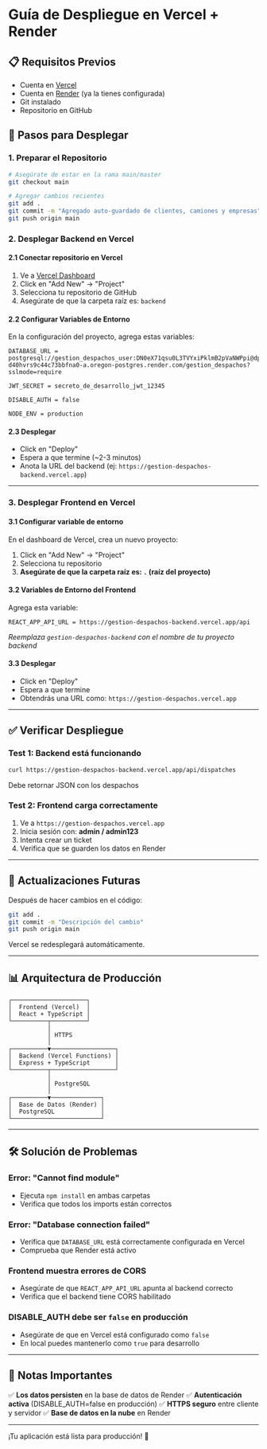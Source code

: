 # Guía de Despliegue en Vercel + Render

## 📋 Requisitos Previos
- Cuenta en [Vercel](https://vercel.com)
- Cuenta en [Render](https://render.com) (ya la tienes configurada)
- Git instalado
- Repositorio en GitHub

## 🚀 Pasos para Desplegar

### 1. Preparar el Repositorio

```bash
# Asegúrate de estar en la rama main/master
git checkout main

# Agregar cambios recientes
git add .
git commit -m "Agregado auto-guardado de clientes, camiones y empresas"
git push origin main
```

### 2. Desplegar Backend en Vercel

#### 2.1 Conectar repositorio en Vercel
1. Ve a [Vercel Dashboard](https://vercel.com/dashboard)
2. Click en "Add New" → "Project"
3. Selecciona tu repositorio de GitHub
4. Asegúrate de que la carpeta raíz es: `backend`

#### 2.2 Configurar Variables de Entorno
En la configuración del proyecto, agrega estas variables:

```
DATABASE_URL = postgresql://gestion_despachos_user:DN0eX71qsu0L3TVYxiPklmB2pVaNWPpi@dpg-d40hvrs9c44c73bbfna0-a.oregon-postgres.render.com/gestion_despachos?sslmode=require

JWT_SECRET = secreto_de_desarrollo_jwt_12345

DISABLE_AUTH = false

NODE_ENV = production
```

#### 2.3 Desplegar
- Click en "Deploy"
- Espera a que termine (~2-3 minutos)
- Anota la URL del backend (ej: `https://gestion-despachos-backend.vercel.app`)

---

### 3. Desplegar Frontend en Vercel

#### 3.1 Configurar variable de entorno
En el dashboard de Vercel, crea un nuevo proyecto:

1. Click en "Add New" → "Project"
2. Selecciona tu repositorio
3. **Asegúrate de que la carpeta raíz es: `.` (raíz del proyecto)**

#### 3.2 Variables de Entorno del Frontend
Agrega esta variable:

```
REACT_APP_API_URL = https://gestion-despachos-backend.vercel.app/api
```

*Reemplaza `gestion-despachos-backend` con el nombre de tu proyecto backend*

#### 3.3 Desplegar
- Click en "Deploy"
- Espera a que termine
- Obtendrás una URL como: `https://gestion-despachos.vercel.app`

---

## ✅ Verificar Despliegue

### Test 1: Backend está funcionando
```bash
curl https://gestion-despachos-backend.vercel.app/api/dispatches
```
Debe retornar JSON con los despachos

### Test 2: Frontend carga correctamente
1. Ve a `https://gestion-despachos.vercel.app`
2. Inicia sesión con: **admin / admin123**
3. Intenta crear un ticket
4. Verifica que se guarden los datos en Render

---

## 🔄 Actualizaciones Futuras

Después de hacer cambios en el código:

```bash
git add .
git commit -m "Descripción del cambio"
git push origin main
```

Vercel se redesplegará automáticamente.

---

## 📊 Arquitectura de Producción

```
┌─────────────────────┐
│  Frontend (Vercel)  │
│  React + TypeScript │
└──────────┬──────────┘
           │
           │ HTTPS
           │
┌──────────▼──────────────────┐
│  Backend (Vercel Functions) │
│  Express + TypeScript       │
└──────────┬──────────────────┘
           │
           │ PostgreSQL
           │
┌──────────▼──────────────┐
│  Base de Datos (Render) │
│  PostgreSQL             │
└─────────────────────────┘
```

---

## 🛠️ Solución de Problemas

### Error: "Cannot find module"
- Ejecuta `npm install` en ambas carpetas
- Verifica que todos los imports están correctos

### Error: "Database connection failed"
- Verifica que `DATABASE_URL` está correctamente configurada en Vercel
- Comprueba que Render está activo

### Frontend muestra errores de CORS
- Asegúrate de que `REACT_APP_API_URL` apunta al backend correcto
- Verifica que el backend tiene CORS habilitado

### DISABLE_AUTH debe ser `false` en producción
- Asegúrate de que en Vercel está configurado como `false`
- En local puedes mantenerlo como `true` para desarrollo

---

## 📝 Notas Importantes

✅ **Los datos persisten** en la base de datos de Render
✅ **Autenticación activa** (DISABLE_AUTH=false en producción)
✅ **HTTPS seguro** entre cliente y servidor
✅ **Base de datos en la nube** en Render

---

¡Tu aplicación está lista para producción! 🎉
